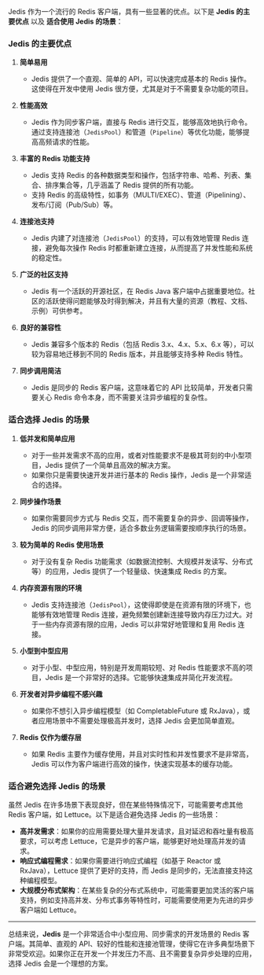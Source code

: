 Jedis 作为一个流行的 Redis 客户端，具有一些显著的优点。以下是 **Jedis 的主要优点** 以及 **适合使用 Jedis 的场景**：

### Jedis 的主要优点

1. **简单易用**
    - Jedis 提供了一个直观、简单的 API，可以快速完成基本的 Redis 操作。这使得在开发中使用 Jedis 很方便，尤其是对于不需要复杂功能的项目。

2. **性能高效**
    - Jedis 作为同步客户端，直接与 Redis 进行交互，能够高效地执行命令。通过支持连接池（`JedisPool`）和管道（`Pipeline`）等优化功能，能够提高高频请求的性能。

3. **丰富的 Redis 功能支持**
    - Jedis 支持 Redis 的各种数据类型和操作，包括字符串、哈希、列表、集合、排序集合等，几乎涵盖了 Redis 提供的所有功能。
    - 支持 Redis 的高级特性，如事务（MULTI/EXEC）、管道（Pipelining）、发布/订阅（Pub/Sub）等。

4. **连接池支持**
    - Jedis 内建了对连接池（`JedisPool`）的支持，可以有效地管理 Redis 连接，避免每次操作 Redis 时都重新建立连接，从而提高了并发性能和系统的稳定性。

5. **广泛的社区支持**
    - Jedis 有一个活跃的开源社区，在 Redis Java 客户端中占据重要地位。社区的活跃使得问题能够及时得到解决，并且有大量的资源（教程、文档、示例）可供参考。

6. **良好的兼容性**
    - Jedis 兼容多个版本的 Redis（包括 Redis 3.x、4.x、5.x、6.x 等），可以较为容易地迁移到不同的 Redis 版本，并且能够支持多种 Redis 特性。

7. **同步调用简洁**
    - Jedis 是同步的 Redis 客户端，这意味着它的 API 比较简单，开发者只需要关心 Redis 命令本身，而不需要关注异步编程的复杂性。

### 适合选择 Jedis 的场景

1. **低并发和简单应用**
    - 对于一些并发需求不高的应用，或者对性能要求不是极其苛刻的中小型项目，Jedis 提供了一个简单且高效的解决方案。
    - 如果你只是需要快速开发并进行基本的 Redis 操作，Jedis 是一个非常适合的选择。

2. **同步操作场景**
    - 如果你需要同步方式与 Redis 交互，而不需要复杂的异步、回调等操作，Jedis 的同步调用非常方便，适合多数业务逻辑需要按顺序执行的场景。

3. **较为简单的 Redis 使用场景**
    - 对于没有复杂 Redis 功能需求（如数据流控制、大规模并发读写、分布式等）的应用，Jedis 提供了一个轻量级、快速集成 Redis 的方案。

4. **内存资源有限的环境**
    - Jedis 支持连接池（`JedisPool`），这使得即使是在资源有限的环境下，也能够有效地管理 Redis 连接，避免频繁创建新连接导致内存压力过大。对于一些内存资源有限的应用，Jedis 可以非常好地管理和复用 Redis 连接。

5. **小型到中型应用**
    - 对于小型、中型应用，特别是开发周期较短、对 Redis 性能要求不高的项目，Jedis 是一个非常好的选择。它能够快速集成并简化开发流程。

6. **开发者对异步编程不感兴趣**
    - 如果你不想引入异步编程模型（如 CompletableFuture 或 RxJava），或者应用场景中不需要处理极高并发时，选择 Jedis 会更加简单直观。

7. **Redis 仅作为缓存层**
    - 如果 Redis 主要作为缓存使用，并且对实时性和并发性要求不是非常高，Jedis 可以作为客户端进行高效的操作，快速实现基本的缓存功能。

### 适合避免选择 Jedis 的场景

虽然 Jedis 在许多场景下表现良好，但在某些特殊情况下，可能需要考虑其他 Redis 客户端，如 Lettuce。以下是适合避免选择 Jedis 的一些场景：

- **高并发需求**：如果你的应用需要处理大量并发请求，且对延迟和吞吐量有极高要求，可以考虑 Lettuce，它是异步的客户端，能够更好地处理高并发的请求。
- **响应式编程需求**：如果你需要进行响应式编程（如基于 Reactor 或 RxJava），Lettuce 提供了更好的支持，而 Jedis 是同步的，无法直接支持这种编程模型。
- **大规模分布式架构**：在某些复杂的分布式系统中，可能需要更加灵活的客户端支持，例如支持高并发、分布式事务等特性时，可能需要使用更为先进的异步客户端如 Lettuce。

---

总结来说，**Jedis** 是一个非常适合中小型应用、同步需求的开发场景的 Redis 客户端。其简单、直观的 API、较好的性能和连接池管理，使得它在许多典型场景下非常受欢迎。如果你正在开发一个并发压力不高、且不需要复杂异步处理的应用，选择 Jedis 会是一个理想的方案。